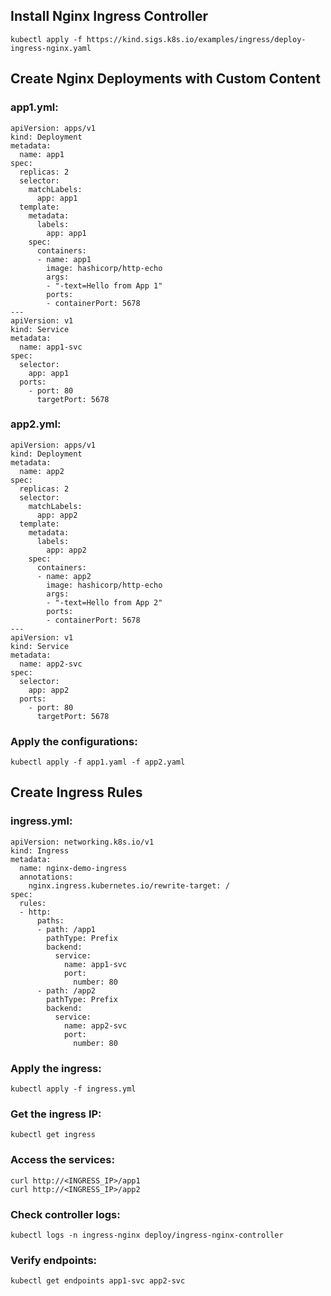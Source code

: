 ## Install Nginx Ingress Controller
```
kubectl apply -f https://kind.sigs.k8s.io/examples/ingress/deploy-ingress-nginx.yaml
```

## Create Nginx Deployments with Custom Content
### app1.yml:
```
apiVersion: apps/v1
kind: Deployment
metadata:
  name: app1
spec:
  replicas: 2
  selector:
    matchLabels:
      app: app1
  template:
    metadata:
      labels:
        app: app1
    spec:
      containers:
      - name: app1
        image: hashicorp/http-echo
        args:
        - "-text=Hello from App 1"
        ports:
        - containerPort: 5678
---
apiVersion: v1
kind: Service
metadata:
  name: app1-svc
spec:
  selector:
    app: app1
  ports:
    - port: 80
      targetPort: 5678
```

### app2.yml:
```
apiVersion: apps/v1
kind: Deployment
metadata:
  name: app2
spec:
  replicas: 2
  selector:
    matchLabels:
      app: app2
  template:
    metadata:
      labels:
        app: app2
    spec:
      containers:
      - name: app2
        image: hashicorp/http-echo
        args:
        - "-text=Hello from App 2"
        ports:
        - containerPort: 5678
---
apiVersion: v1
kind: Service
metadata:
  name: app2-svc
spec:
  selector:
    app: app2
  ports:
    - port: 80
      targetPort: 5678
```

### Apply the configurations:
```
kubectl apply -f app1.yaml -f app2.yaml
```

## Create Ingress Rules

### ingress.yml:
```
apiVersion: networking.k8s.io/v1
kind: Ingress
metadata:
  name: nginx-demo-ingress
  annotations:
    nginx.ingress.kubernetes.io/rewrite-target: /
spec:
  rules:
  - http:
      paths:
      - path: /app1
        pathType: Prefix
        backend:
          service:
            name: app1-svc
            port:
              number: 80
      - path: /app2
        pathType: Prefix
        backend:
          service:
            name: app2-svc
            port:
              number: 80
```

### Apply the ingress:
```
kubectl apply -f ingress.yml
```

### Get the ingress IP:
```
kubectl get ingress
```

### Access the services:
```
curl http://<INGRESS_IP>/app1
curl http://<INGRESS_IP>/app2
```

### Check controller logs:
```
kubectl logs -n ingress-nginx deploy/ingress-nginx-controller
```

### Verify endpoints:
```
kubectl get endpoints app1-svc app2-svc
```
